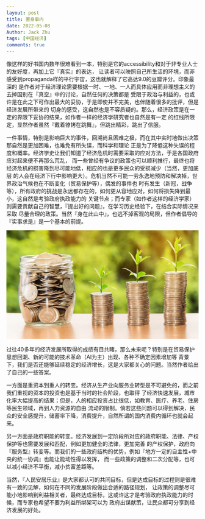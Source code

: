 ```yaml
---
layout: post
title: 置身事内
date: 2022-05-08
Author: Jack Zhu
tags: [中国经济]
comments: true
---
```

像这样的好书国内数年很难看到一本，特别是它的accessibility和对于非专业人士的友好度，再加上它『真实』的表达，
让读者可以映照自己所生活的环境，而非感受到propaganda样的平行宇宙，这也就解释了它高达9.0的豆瓣评分。印象最深的
是作者对于经济理论需要根据一时、一地、一人而具体应用而非理想主义的去掉国别在『真空』中的讨论，自然任何的决策都是
受限于政治与利益的，也或许是在此之下可作出最大的妥协，于是即使并不完美，也伴随着很多的批评，但是经济发展所带来的
切身的感受，这自然也是不容质疑的。那么，经济政策是在一定的界限下妥协的结果，如作者一样的经济学研究者也自然是有一定
的红线所限定，显然作者虽然『戴着镣铐在跳舞』，但跳出精彩，跳出了信服。

一件事情，特别是影响巨大的事件，回溯尚且困难之极，而在其中实时地做出决策那自然是更加困难，也难免有所失误，而科学和理论
正是为了降低这种失误的程度和概率。经济学史让我们知道了经济危机时需要采取的应对方法，于是各国政府应对起来便不再那么荒乱，
而一些曾经有争议的政策也可以顺利推行，最终也将经济危机的损害降到尽可能地低，相应的也是更多民众的受损减少（当然，更加底层
的人会在经济下行中影响更大）。危机当然不可能一劳永逸地预防和解决掉，世界政治气候也在不断变化（贸易保护等），偶发的事件也
时有发生（新冠，战争等），所有政府的挑战是永远都存在的，如何更从容地应对，如何将损失降到最小，这自然是考验政府执政能力的
关键节点；而专家（如作者这样的经济学家）则需要贡献自己的智慧，『提出好的问题』，在学习历史经验下，在结合实际情况来采取
尽量合理的政策。当然『身在此山中』，也逃不掉客观的局限，但作者倡导的『实事求是』是一个基本的前提。

![economy](../assets/images/economy.png)

过往40多年的经济发展所取得的成绩有目共睹，那么未来呢？特别是在贸易保护思想回潮、新的可能的技术革命（AI为主）出现、各种不确定因素增加等
背景下，我们是否还能够延续稳定的经济增长，这是大家都关心的问题。当然作者给出了自己的一些答案。

一方面是重资本到重人的转变。经济从生产业向服务业转型是不可避免的，而之前我们重视的资本的投资也是基于当时的社会阶段，也取得
了经济快速发展，城市化率大幅提高的结果；但是，人的相应投资占比很低，如教育、医疗、养老、住房等民生领域，再到人力资源的自由
流动的限制。倘若这些问题可以得到解决，民众的安全感提升，储蓄率下降，消费提升，自然所谓的国内消费内循环也就会起来。

另一方面是政府职能的转变。经济发展到一定阶段所对应的政府职能、法律、产权保护等也需要发展和匹配，例如更加健全的法律，更加完善
的产权保护，政府向『服务型』转变等。而我们的一些政府结构的优势，例如『地方一定的自主性+中央的统一协调』也能让能动性得以发挥，
而一些政策的调整和二次分配等，也可以减小经济不平衡，减小贫富差距等。

当然，『人民安居乐业』是大家都认可的共同目标，但是达成目标的过程则是很难有一致的见解，如何在不同的发展阶段做出合适的路径规划，
让政策的调整尽可能小地影响到利益相关者，最终达成目标，这或许这才是考验政府执政能力的时候，而专家也希望不要为利益所绑架可以为
政府出谋献策，让民众都可分享到经济发展的好处。